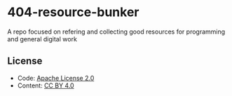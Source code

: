 # 404-resource-bunker
A repo focused on refering and collecting good resources for programming and general digital work

## License
- Code: [Apache License 2.0](LICENSE)  
- Content: [CC BY 4.0](LICENSE-CONTENT)
